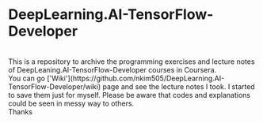 # DeepLearning.AI-TensorFlow-Developer
<br>
This is a repository to archive the programming exercises and lecture notes of DeepLeaning.AI-TensorFlow-Developer courses in Coursera.<br>
You can go ['Wiki'](https://github.com/nkim505/DeepLearning.AI-TensorFlow-Developer/wiki) page and see the lecture notes I took. 
I started to save them just for myself. Please be aware that codes and explanations could be seen in messy way to others.<br>
Thanks
